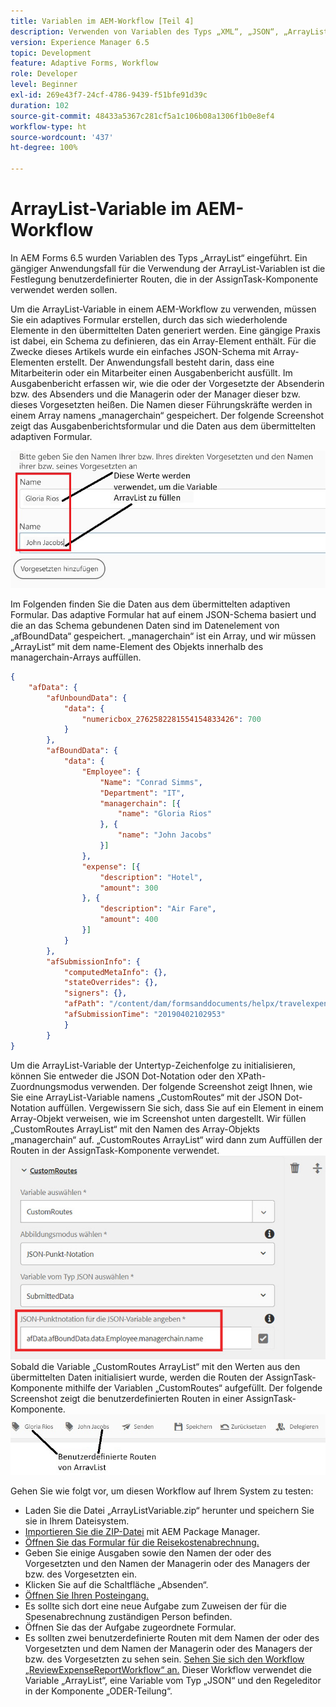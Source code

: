 ```yaml
---
title: Variablen im AEM-Workflow [Teil 4]
description: Verwenden von Variablen des Typs „XML“, „JSON“, „ArrayList“ und „Document“ in einem AEM-Workflow
version: Experience Manager 6.5
topic: Development
feature: Adaptive Forms, Workflow
role: Developer
level: Beginner
exl-id: 269e43f7-24cf-4786-9439-f51bfe91d39c
duration: 102
source-git-commit: 48433a5367c281cf5a1c106b08a1306f1b0e8ef4
workflow-type: ht
source-wordcount: '437'
ht-degree: 100%

---
```


# ArrayList-Variable im AEM-Workflow

In AEM Forms 6.5 wurden Variablen des Typs „ArrayList“ eingeführt. Ein gängiger Anwendungsfall für die Verwendung der ArrayList-Variablen ist die Festlegung benutzerdefinierter Routen, die in der AssignTask-Komponente verwendet werden sollen.

Um die ArrayList-Variable in einem AEM-Workflow zu verwenden, müssen Sie ein adaptives Formular erstellen, durch das sich wiederholende Elemente in den übermittelten Daten generiert werden. Eine gängige Praxis ist dabei, ein Schema zu definieren, das ein Array-Element enthält. Für die Zwecke dieses Artikels wurde ein einfaches JSON-Schema mit Array-Elementen erstellt. Der Anwendungsfall besteht darin, dass eine Mitarbeiterin oder ein Mitarbeiter einen Ausgabenbericht ausfüllt. Im Ausgabenbericht erfassen wir, wie die oder der Vorgesetzte der Absenderin bzw. des Absenders und die Managerin oder der Manager dieser bzw. dieses Vorgesetzten heißen. Die Namen dieser Führungskräfte werden in einem Array namens „managerchain“ gespeichert. Der folgende Screenshot zeigt das Ausgabenberichtsformular und die Daten aus dem übermittelten adaptiven Formular.

![Ausgabenbericht](assets/expensereport.jpg)

Im Folgenden finden Sie die Daten aus dem übermittelten adaptiven Formular. Das adaptive Formular hat auf einem JSON-Schema basiert und die an das Schema gebundenen Daten sind im Datenelement von „afBoundData“ gespeichert. „managerchain“ ist ein Array, und wir müssen „ArrayList“ mit dem name-Element des Objekts innerhalb des managerchain-Arrays auffüllen.

```json
{
    "afData": {
        "afUnboundData": {
            "data": {
                "numericbox_2762582281554154833426": 700
            }
        },
        "afBoundData": {
            "data": {
                "Employee": {
                    "Name": "Conrad Simms",
                    "Department": "IT",
                    "managerchain": [{
                        "name": "Gloria Rios"
                    }, {
                        "name": "John Jacobs"
                    }]
                },
                "expense": [{
                    "description": "Hotel",
                    "amount": 300
                }, {
                    "description": "Air Fare",
                    "amount": 400
                }]
            }
        },
        "afSubmissionInfo": {
            "computedMetaInfo": {},
            "stateOverrides": {},
            "signers": {},
            "afPath": "/content/dam/formsanddocuments/helpx/travelexpensereport",
            "afSubmissionTime": "20190402102953"
            }
        }
}
```

Um die ArrayList-Variable der Untertyp-Zeichenfolge zu initialisieren, können Sie entweder die JSON Dot-Notation oder den XPath-Zuordnungsmodus verwenden. Der folgende Screenshot zeigt Ihnen, wie Sie eine ArrayList-Variable namens „CustomRoutes“ mit der JSON Dot-Notation auffüllen. Vergewissern Sie sich, dass Sie auf ein Element in einem Array-Objekt verweisen, wie im Screenshot unten dargestellt. Wir füllen „CustomRoutes ArrayList“ mit den Namen des Array-Objekts „managerchain“ auf.
„CustomRoutes ArrayList“ wird dann zum Auffüllen der Routen in der AssignTask-Komponente verwendet.
![CustomRoutes](assets/arraylist.jpg)
Sobald die Variable „CustomRoutes ArrayList“ mit den Werten aus den übermittelten Daten initialisiert wurde, werden die Routen der AssignTask-Komponente mithilfe der Variablen „CustomRoutes“ aufgefüllt. Der folgende Screenshot zeigt die benutzerdefinierten Routen in einer AssignTask-Komponente.
![AssignTask](assets/customactions.jpg)

Gehen Sie wie folgt vor, um diesen Workflow auf Ihrem System zu testen:

* Laden Sie die Datei „ArrayListVariable.zip“ herunter und speichern Sie sie in Ihrem Dateisystem.
* [Importieren Sie die ZIP-Datei](assets/arraylistvariable.zip) mit AEM Package Manager.
* [Öffnen Sie das Formular für die Reisekostenabrechnung.](http://localhost:4502/content/dam/formsanddocuments/helpx/travelexpensereport/jcr:content?wcmmode=disabled)
* Geben Sie einige Ausgaben sowie den Namen der oder des Vorgesetzten und den Namen der Managerin oder des Managers der bzw. des Vorgesetzten ein.
* Klicken Sie auf die Schaltfläche „Absenden“.
* [Öffnen Sie Ihren Posteingang.](http://localhost:4502/aem/inbox)
* Es sollte sich dort eine neue Aufgabe zum Zuweisen der für die Spesenabrechnung zuständigen Person befinden.
* Öffnen Sie das der Aufgabe zugeordnete Formular.
* Es sollten zwei benutzerdefinierte Routen mit dem Namen der oder des Vorgesetzten und dem Namen der Managerin oder des Managers der bzw. des Vorgesetzten zu sehen sein.
  [Sehen Sie sich den Workflow „ReviewExpenseReportWorkflow“ an.](http://localhost:4502/editor.html/conf/global/settings/workflow/models/ReviewExpenseReport.html) Dieser Workflow verwendet die Variable „ArrayList“, eine Variable vom Typ „JSON“ und den Regeleditor in der Komponente „ODER-Teilung“.

